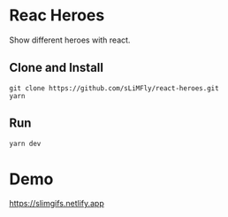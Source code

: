# Reac Heroes
Show different heroes with react.


## Clone and Install 
```shell
git clone https://github.com/sLiMFly/react-heroes.git
yarn
```

## Run
```js
yarn dev
```

# Demo
https://slimgifs.netlify.app
